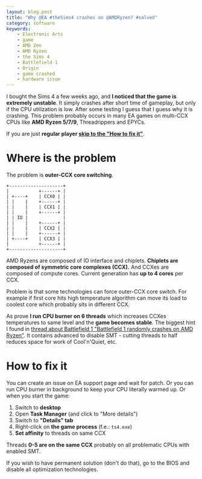 ```yaml
---
layout: blog.post
title: "Why @EA #theSims4 crashes on @AMDRyzen? #solved"
category: software
keywords:
    - Electronic Arts
    - game
    - AMD Zen
    - AMD Ryzen
    - the Sims 4
    - Battlefield 1
    - Origin
    - game crashed
    - hardware issue
---
```


I bought the Sims 4 a few weeks ago, and **I noticed that the game is extremely unstable**.
It simply crashes after short time of gameplay, but only if the CPU utilization is low.
After some testing I guess that I guess why it is crashing.
This problem probably occurs in many EA games on multi-CCX CPUs like **AMD Ryzen 5/7/9**, Threadrippers and EPYCs.

If you are just **regular player [skip to the "How to fix it"](#how-to-fix-it)**.



# Where is the problem

The problem is **outer-CCX core switching**.

```plain
+--------------------+
|           +------+ |
| +----+    | CCX0 | |
| |    |    +------+ |
| |    |    | CCX1 | |
| |    |    +------+ |
| | IO |             |
| |    |    +------+ |
| |    |    | CCX2 | |
| |    |    +------+ |
| +----+    | CCX3 | |
|           +------+ |
+--------------------+
```

AMD Ryzens are composed of IO interface and chiplets.
**Chiplets are composed of symmetric core complexes (CCX).**
And CCXes are composed of compute cores.
Current generation has **up to 4 cores** per CCX.

Problem is that some technologies can force outer-CCX core switch.
For example if first core hits high temperature algorithm can move its load to coolest core which probably sits in different CCX.

As prove **I run CPU burner on 6 threads** which increases CCXes temperatures to same level and the **game becomes stable**.
The biggest hint I found in [thread about Battlefield 1 "Battlefield 1 randomly crashes on AMD Ryzen"](https://forums.battlefield.com/en-us/discussion/144718/battlefield-1-randomly-crashes-on-amd-ryzen).
It contains advanced to disable SMT - cutting threads to half reduces space for work of Cool'n'Quiet, etc.



# How to fix it

You can create an issue on EA support page and wait for patch.
Or you can run CPU burner in background to keep your CPU literally warmed up.
Or when you start the game:

1. Switch to **desktop**
2. Open **Task Manager** (and click to "More details")
3. Switch to **"Details" tab**
4. Right-click on **the game process** (f.e.: `ts4.exe`)
5. **Set affinity** to threads on same CCX

Threads **0-5 are on the same CCX** probably on all problematic CPUs with enabled SMT.

If you wish to have permanent solution (don't do that), go to the BIOS and disable all optimization technologies.
